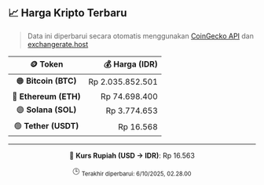 

<!-- HARGA_KRIPTO -->
## 📈 Harga Kripto Terbaru

> Data ini diperbarui secara otomatis menggunakan [CoinGecko API](https://www.coingecko.com/) dan [exchangerate.host](https://exchangerate.host/)

<div align="center">

| 🪙 Token | 💰 Harga (IDR) |
|:------:|---------------:|
| 🟠 **Bitcoin (BTC)**   | Rp 2.035.852.501 |
| 🔵 **Ethereum (ETH)**  | Rp 74.698.400 |
| 🟣 **Solana (SOL)**    | Rp 3.774.653 |
| 🟢 **Tether (USDT)**   | Rp 16.568 |

---

💱 **Kurs Rupiah (USD → IDR)**: Rp 16.563

🕒 <sub>Terakhir diperbarui: 6/10/2025, 02.28.00</sub>

</div>
<!-- /HARGA_KRIPTO -->